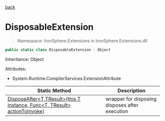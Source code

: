 ﻿[back](/IronSphere.Extensions/types)

# DisposableExtension

> Namespace: IronSphere.Extensions in  IronSphere.Extensions.dll



```csharp
public static class DisposableExtension : Object
```
Inheritance: Object



Attributes:
        
* System.Runtime.CompilerServices.ExtensionAttribute




| Static Method | Description |
| --- | --- |
| [DisposeAfter&lt;T,TResult&gt;(this T instance, Func&lt;T, TResult&gt; actionToInvoke)](DisposableExtension_DisposeAfter-T,TResult-(T,Func-T,TResult-)) | wrapper for disposing disposes after execution |
